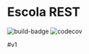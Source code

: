 # Escola REST

![build-badge](https://travis-ci.org/momanhaes/escola-rest.svg?branch=master)
![codecov](https://codecov.io/gh/momanhaes/escola-rest/branch/master/graph/badge.svg)

#v1
